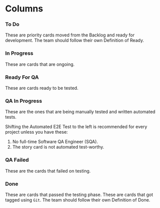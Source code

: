 # Columns

### To Do

These are priority cards moved from the Backlog and ready for development. The team should follow their own Definition of Ready.

### In Progress

These are cards that are ongoing.

### Ready For QA

These are cards ready to be tested.

### QA In Progress

These are the ones that are being manually tested and written automated tests.

Shifting the Automated E2E Test to the left is recommended for every project unless you have these:

1. No full-time Software QA Engineer (SQA).
2. The story card is not automated test-worthy.

### QA Failed

These are the cards that failed on testing.

### Done

These are cards that passed the testing phase. These are cards that got tagged using `Git`. The team should follow their own Definition of Done.
